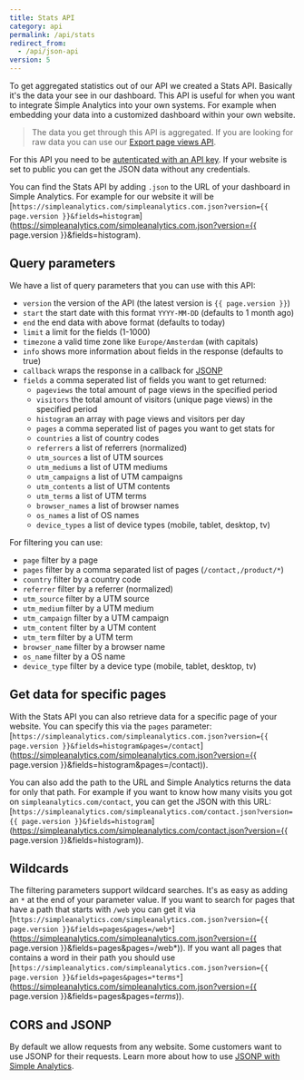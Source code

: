```yaml
---
title: Stats API
category: api
permalink: /api/stats
redirect_from:
  - /api/json-api
version: 5
---
```


To get aggregated statistics out of our API we created a Stats API. Basically it's the data your see in our dashboard. This API is useful for when you want to integrate Simple Analytics into your own systems. For example when embedding your data into a customized dashboard within your own website.

> The data you get through this API is aggregated. If you are looking for raw data you can use our [Export page views API](/api/export-page-views).

For this API you need to be [autenticated with an API key](/api/authenticate). If your website is set to public you can get the JSON data without any credentials.

You can find the Stats API by adding `.json` to the URL of your dashboard in Simple Analytics. For example for our website it will be [`https://simpleanalytics.com/simpleanalytics.com.json?version={{ page.version }}&fields=histogram`](https://simpleanalytics.com/simpleanalytics.com.json?version={{ page.version }}&fields=histogram).

## Query parameters

We have a list of query parameters that you can use with this API:

- `version` the version of the API (the latest version is `{{ page.version }}`)
- `start` the start date with this format `YYYY-MM-DD` (defaults to 1 month ago)
- `end` the end data with above format (defaults to today)
- `limit` a limit for the fields (1-1000)
- `timezone` a valid time zone like `Europe/Amsterdam` (with capitals)
- `info` shows more information about fields in the response (defaults to true)
- `callback` wraps the response in a callback for [JSONP](https://en.wikipedia.org/wiki/JSONP)
- `fields` a comma seperated list of fields you want to get returned:
  - `pageviews` the total amount of page views in the specified period
  - `visitors` the total amount of visitors (unique page views) in the specified period
  - `histogram` an array with page views and visitors per day
  - `pages` a comma seperated list of pages you want to get stats for
  - `countries` a list of country codes
  - `referrers` a list of referrers (normalized)
  - `utm_sources` a list of UTM sources
  - `utm_mediums` a list of UTM mediums
  - `utm_campaigns` a list of UTM campaigns
  - `utm_contents` a list of UTM contents
  - `utm_terms` a list of UTM terms
  - `browser_names` a list of browser names
  - `os_names` a list of OS names
  - `device_types` a list of device types (mobile, tablet, desktop, tv)

For filtering you can use:

- `page` filter by a page
- `pages` filter by a comma separated list of pages (`/contact,/product/*`)
- `country` filter by a country code
- `referrer` filter by a referrer (normalized)
- `utm_source` filter by a UTM source
- `utm_medium` filter by a UTM medium
- `utm_campaign` filter by a UTM campaign
- `utm_content` filter by a UTM content
- `utm_term` filter by a UTM term
- `browser_name` filter by a browser name
- `os_name` filter by a OS name
- `device_type` filter by a device type (mobile, tablet, desktop, tv)

## Get data for specific pages

With the Stats API you can also retrieve data for a specific page of your website. You can specify this via the `pages` parameter: [`https://simpleanalytics.com/simpleanalytics.com.json?version={{ page.version }}&fields=histogram&pages=/contact`](https://simpleanalytics.com/simpleanalytics.com.json?version={{ page.version }}&fields=histogram&pages=/contact)).

You can also add the path to the URL and Simple Analytics returns the data for only that path. For example if you want to know how many visits you got on `simpleanalytics.com/contact`, you can get the JSON with this URL: [`https://simpleanalytics.com/simpleanalytics.com/contact.json?version={{ page.version }}&fields=histogram`](https://simpleanalytics.com/simpleanalytics.com/contact.json?version={{ page.version }}&fields=histogram)).

## Wildcards

The filtering parameters support wildcard searches. It's as easy as adding an `*` at the end of your parameter value. If you want to search for pages that have a path that starts with `/web` you can get it via [`https://simpleanalytics.com/simpleanalytics.com.json?version={{ page.version }}&fields=pages&pages=/web*`](https://simpleanalytics.com/simpleanalytics.com.json?version={{ page.version }}&fields=pages&pages=/web*)). If you want all pages that contains a word in their path you should use [`https://simpleanalytics.com/simpleanalytics.com.json?version={{ page.version }}&fields=pages&pages=*terms*`](https://simpleanalytics.com/simpleanalytics.com.json?version={{ page.version }}&fields=pages&pages=*terms*)).

## CORS and JSONP

By default we allow requests from any website. Some customers want to use JSONP for their requests. Learn more about how to use [JSONP with Simple Analytics](/api/cors-jsonp).
